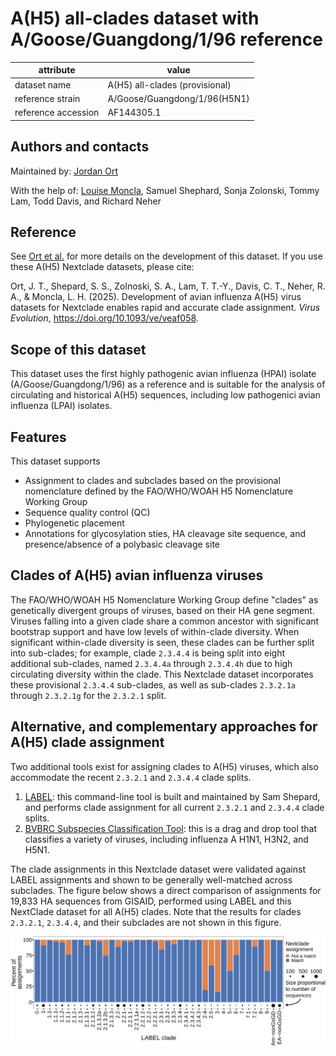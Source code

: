 # A(H5) all-clades dataset with A/Goose/Guangdong/1/96 reference

| attribute            | value                                    |
| -------------------- | ---------------------------------------- |
| dataset name         | A(H5) all-clades (provisional)          |
| reference strain     | A/Goose/Guangdong/1/96(H5N1)             |
| reference accession  | AF144305.1                               |

## Authors and contacts

Maintained by: [Jordan Ort](https://lmoncla.github.io/monclalab/team/JordanOrt/)

With the help of: [Louise Moncla](https://lmoncla.github.io/monclalab/team/LouiseMoncla/), Samuel Shephard, Sonja Zolonski, Tommy Lam, Todd Davis, and Richard Neher

## Reference

See [Ort et al.](https://doi.org/10.1093/ve/veaf058) for more details on the development of this dataset. If you use these A(H5) Nextclade datasets, please cite:

Ort, J. T., Shepard, S. S., Zolnoski, S. A., Lam, T. T.-Y., Davis, C. T., Neher, R. A., & Moncla, L. H. (2025). Development of avian influenza A(H5) virus datasets for Nextclade enables rapid and accurate clade assignment. <i>Virus Evolution</i>, https://doi.org/10.1093/ve/veaf058.

## Scope of this dataset

This dataset uses the first highly pathogenic avian influenza (HPAI) isolate (A/Goose/Guangdong/1/96) as a reference and is suitable for the analysis of circulating and historical A(H5) sequences, including low pathogenici avian influenza (LPAI) isolates.

## Features

This dataset supports

 * Assignment to clades and subclades based on the provisional nomenclature defined by the FAO/WHO/WOAH H5 Nomenclature Working Group
 * Sequence quality control (QC)
 * Phylogenetic placement
 * Annotations for glycosylation sties, HA cleavage site sequence, and presence/absence of a polybasic cleavage site

## Clades of A(H5) avian influenza viruses

The FAO/WHO/WOAH H5 Nomenclature Working Group define "clades" as genetically divergent groups of viruses, based on their HA gene segment.
Viruses falling into a given clade share a common ancestor with significant bootstrap support and have low levels of within-clade diversity.
When significant within-clade diversity is seen, these clades can be further split into sub-clades; for example, clade `2.3.4.4` is being split into eight additional sub-clades, named `2.3.4.4a` through `2.3.4.4h` due to high circulating diversity within the clade.
This Nextclade dataset incorporates these provisional `2.3.4.4` sub-clades, as well as sub-clades `2.3.2.1a` through `2.3.2.1g` for the `2.3.2.1` split.

## Alternative, and complementary approaches for A(H5) clade assignment

Two additional tools exist for assigning clades to A(H5) viruses, which also accommodate the recent `2.3.2.1` and `2.3.4.4` clade splits.

1. [LABEL](https://wonder.cdc.gov/amd/flu/label/): this command-line tool is built and maintained by Sam Shepard, and performs clade assignment for all current `2.3.2.1` and `2.3.4.4` clade splits.
2. [BVBRC Subspecies Classification Tool](https://www.bv-brc.org/app/SubspeciesClassification): this is a drag and drop tool that classifies a variety of viruses, including influenza A H1N1, H3N2, and H5N1.

The clade assignments in this Nextclade dataset were validated against LABEL assignments and shown to be generally well-matched across subclades. The figure below shows a direct comparison of assignments for 19,833 HA sequences from GISAID, performed using LABEL and this NextClade dataset for all A(H5) clades. Note that the results for clades `2.3.2.1`, `2.3.4.4`, and their subclades are not shown in this figure.

![Figure 1: Comparison between LABEL and Nextclade for all-clade assignments](https://raw.githubusercontent.com/moncla-lab/h5-nextclade/refs/heads/main/figures-for-dataset-readmes/all-clades.svg)
